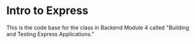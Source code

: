 # Intro to Express

This is the code base for the class in Backend Module 4 called "Building and Testing Express Applications."
